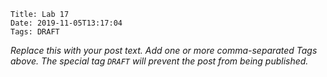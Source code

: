     Title: Lab 17
    Date: 2019-11-05T13:17:04
    Tags: DRAFT

_Replace this with your post text. Add one or more comma-separated
Tags above. The special tag `DRAFT` will prevent the post from being
published._

<!-- more -->

